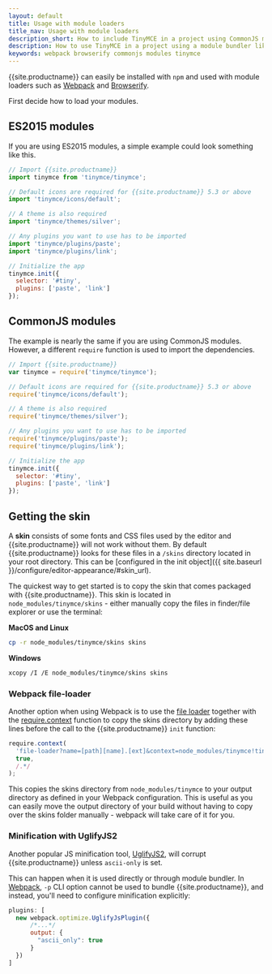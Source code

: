 ```yaml
---
layout: default
title: Usage with module loaders
title_nav: Usage with module loaders
description_short: How to include TinyMCE in a project using CommonJS modules.
description: How to use TinyMCE in a project using a module bundler like Webpack or Browserify
keywords: webpack browserify commonjs modules tinymce
---
```


{{site.productname}} can easily be installed with `npm` and used with module loaders such as [Webpack](https://webpack.github.io/) and [Browserify](http://browserify.org/).

First decide how to load your modules.

## ES2015 modules

If you are using ES2015 modules, a simple example could look something like this.

```js
// Import {{site.productname}}
import tinymce from 'tinymce/tinymce';

// Default icons are required for {{site.productname}} 5.3 or above
import 'tinymce/icons/default';

// A theme is also required
import 'tinymce/themes/silver';

// Any plugins you want to use has to be imported
import 'tinymce/plugins/paste';
import 'tinymce/plugins/link';

// Initialize the app
tinymce.init({
  selector: '#tiny',
  plugins: ['paste', 'link']
});
```

## CommonJS modules

The example is nearly the same if you are using CommonJS modules. However, a different `require` function is used to import the dependencies.

```js
// Import {{site.productname}}
var tinymce = require('tinymce/tinymce');

// Default icons are required for {{site.productname}} 5.3 or above
require('tinymce/icons/default');

// A theme is also required
require('tinymce/themes/silver');

// Any plugins you want to use has to be imported
require('tinymce/plugins/paste');
require('tinymce/plugins/link');

// Initialize the app
tinymce.init({
  selector: '#tiny',
  plugins: ['paste', 'link']
});
```

## Getting the skin

A **skin** consists of some fonts and CSS files used by the editor and {{site.productname}} will not work without them. By default {{site.productname}} looks for these files in a `/skins` directory located in your root directory. This can  be [configured in the init object]({{ site.baseurl }}/configure/editor-appearance/#skin_url).

The quickest way to get started is to copy the skin that comes packaged with {{site.productname}}. This skin is located in `node_modules/tinymce/skins` - either manually copy the files in finder/file explorer or use the terminal:

**MacOS and Linux**

```sh
cp -r node_modules/tinymce/skins skins
```

**Windows**

```sh
xcopy /I /E node_modules/tinymce/skins skins
```

### Webpack file-loader

Another option when using Webpack is to use the [file loader](https://github.com/webpack/file-loader) together with the [require.context](https://github.com/webpack/docs/wiki/context) function to copy the skins directory by adding these lines before the call to the {{site.productname}} `init` function:

```js
require.context(
  'file-loader?name=[path][name].[ext]&context=node_modules/tinymce!tinymce/skins',
  true,
  /.*/
);
```

This copies the skins directory from `node_modules/tinymce` to your output directory as defined in your Webpack configuration. This is useful as you can easily move the output directory of your build without having to copy over the skins folder manually - webpack will take care of it for you.

### Minification with UglifyJS2

Another popular JS minification tool, [UglifyJS2](https://github.com/mishoo/UglifyJS2), will corrupt {{site.productname}} unless `ascii-only` is set.

This can happen when it is used directly or through module bundler. In [Webpack](https://webpack.github.io/), `-p` CLI option cannot be used to bundle {{site.productname}}, and instead, you'll need to configure minification explicitly:

```javascript
plugins: [
  new webpack.optimize.UglifyJsPlugin({
      /*...*/
      output: {
        "ascii_only": true
      }
  })
]
```
